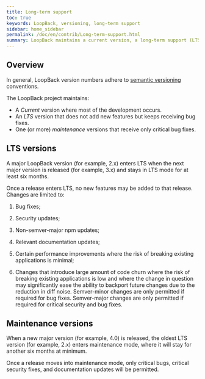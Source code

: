 ```yaml
---
title: Long-term support
toc: true
keywords: LoopBack, versioning, long-term support
sidebar: home_sidebar
permalink: /doc/en/contrib/Long-term-support.html
summary: LoopBack maintains a current version, a long-term support (LTS) version, and a maintenance version.
---
```

## Overview
In general, LoopBack version numbers adhere to [semantic versioning](http://semver.org/) conventions.

The LoopBack project maintains:

- A _Current_ version where most of the development occurs.
- An _LTS_ version that does not add new features but keeps receiving bug fixes.
- One (or more) _maintenance_ versions that receive only critical bug fixes.

## LTS versions

A major LoopBack version (for example, 2.x) enters LTS when the next major version is
released (for example, 3.x) and stays in LTS mode for at least six months.

Once a release enters LTS, no new features may be added to that release.
Changes are limited to:

1. Bug fixes;

2. Security updates;

3. Non-semver-major npm updates;

4. Relevant documentation updates;

5. Certain performance improvements where the risk of breaking existing
 applications is minimal;

6. Changes that introduce large amount of code churn where the risk of breaking
 existing applications is low and where the change in question may significantly
 ease the ability to backport future changes due to the reduction in diff noise.
 Semver-minor changes are only permitted if required for bug fixes. Semver-major
 changes are only permitted if required for critical security and bug fixes.

## Maintenance versions

When a new major version (for example, 4.0) is released, the oldest LTS version (for example, 2.x) enters maintenance mode, where it will stay for another six months at
minimum.

Once a release moves into maintenance mode, only critical bugs, critical
security fixes, and documentation updates will be permitted.
